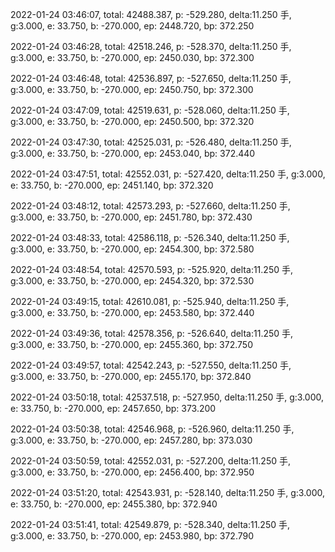 2022-01-24 03:46:07, total: 42488.387, p: -529.280, delta:11.250 手, g:3.000, e: 33.750, b: -270.000, ep: 2448.720, bp: 372.250

2022-01-24 03:46:28, total: 42518.246, p: -528.370, delta:11.250 手, g:3.000, e: 33.750, b: -270.000, ep: 2450.030, bp: 372.300

2022-01-24 03:46:48, total: 42536.897, p: -527.650, delta:11.250 手, g:3.000, e: 33.750, b: -270.000, ep: 2450.750, bp: 372.300

2022-01-24 03:47:09, total: 42519.631, p: -528.060, delta:11.250 手, g:3.000, e: 33.750, b: -270.000, ep: 2450.500, bp: 372.320

2022-01-24 03:47:30, total: 42525.031, p: -526.480, delta:11.250 手, g:3.000, e: 33.750, b: -270.000, ep: 2453.040, bp: 372.440

2022-01-24 03:47:51, total: 42552.031, p: -527.420, delta:11.250 手, g:3.000, e: 33.750, b: -270.000, ep: 2451.140, bp: 372.320

2022-01-24 03:48:12, total: 42573.293, p: -527.660, delta:11.250 手, g:3.000, e: 33.750, b: -270.000, ep: 2451.780, bp: 372.430

2022-01-24 03:48:33, total: 42586.118, p: -526.340, delta:11.250 手, g:3.000, e: 33.750, b: -270.000, ep: 2454.300, bp: 372.580

2022-01-24 03:48:54, total: 42570.593, p: -525.920, delta:11.250 手, g:3.000, e: 33.750, b: -270.000, ep: 2454.320, bp: 372.530

2022-01-24 03:49:15, total: 42610.081, p: -525.940, delta:11.250 手, g:3.000, e: 33.750, b: -270.000, ep: 2453.580, bp: 372.440

2022-01-24 03:49:36, total: 42578.356, p: -526.640, delta:11.250 手, g:3.000, e: 33.750, b: -270.000, ep: 2455.360, bp: 372.750

2022-01-24 03:49:57, total: 42542.243, p: -527.550, delta:11.250 手, g:3.000, e: 33.750, b: -270.000, ep: 2455.170, bp: 372.840

2022-01-24 03:50:18, total: 42537.518, p: -527.950, delta:11.250 手, g:3.000, e: 33.750, b: -270.000, ep: 2457.650, bp: 373.200

2022-01-24 03:50:38, total: 42546.968, p: -526.960, delta:11.250 手, g:3.000, e: 33.750, b: -270.000, ep: 2457.280, bp: 373.030

2022-01-24 03:50:59, total: 42552.031, p: -527.200, delta:11.250 手, g:3.000, e: 33.750, b: -270.000, ep: 2456.400, bp: 372.950

2022-01-24 03:51:20, total: 42543.931, p: -528.140, delta:11.250 手, g:3.000, e: 33.750, b: -270.000, ep: 2455.380, bp: 372.940

2022-01-24 03:51:41, total: 42549.879, p: -528.340, delta:11.250 手, g:3.000, e: 33.750, b: -270.000, ep: 2453.980, bp: 372.790